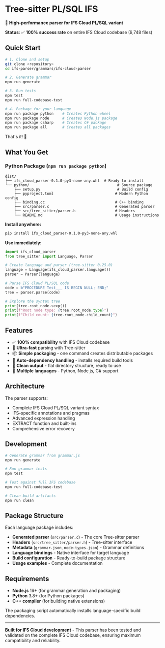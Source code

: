 # Tree-sitter PL/SQL IFS

🚀 **High-performance parser for IFS Cloud PL/SQL variant**

**Status**: ✅ **100% success rate** on entire IFS Cloud codebase (9,748 files)

## Quick Start

```bash
# 1. Clone and setup
git clone <repository>
cd ifs-parser/grammars/ifs-cloud-parser

# 2. Generate grammar
npm run generate

# 3. Run tests
npm test
npm run full-codebase-test

# 4. Package for your language
npm run package python    # Creates Python wheel
npm run package node      # Creates Node.js package
npm run package csharp    # Creates C# package
npm run package all       # Creates all packages
```

That's it! 🎉

## What You Get

### Python Package (`npm run package python`)

```
dist/
├── ifs_cloud_parser-0.1.0-py3-none-any.whl  # Ready to install
└── python/                                        # Source package
    ├── setup.py                                   # Build config
    ├── pyproject.toml                            # Modern Python config
    ├── binding.cc                                # C++ binding
    ├── src/parser.c                              # Generated parser
    ├── src/tree_sitter/parser.h                  # Headers
    └── README.md                                 # Usage instructions
```

**Install anywhere:**

```bash
pip install ifs_cloud_parser-0.1.0-py3-none-any.whl
```

**Use immediately:**

```python
import ifs_cloud_parser
from tree_sitter import Language, Parser

# Create language and parser (tree-sitter 0.25.0)
language = Language(ifs_cloud_parser.language())
parser = Parser(language)

# Parse IFS Cloud PL/SQL code
code = b"PROCEDURE Test___ IS BEGIN NULL; END;"
tree = parser.parse(code)

# Explore the syntax tree
print(tree.root_node.sexp())
print(f"Root node type: {tree.root_node.type}")
print(f"Child count: {tree.root_node.child_count}")
```

## Features

- ✅ **100% compatibility** with IFS Cloud codebase
- 🚀 **Ultra-fast** parsing with Tree-sitter
- 📦 **Simple packaging** - one command creates distributable packages
- 🔧 **Auto-dependency handling** - installs required build tools
- 🎯 **Clean output** - flat directory structure, ready to use
- 🔄 **Multiple languages** - Python, Node.js, C# support

## Architecture

The parser supports:

- Complete IFS Cloud PL/SQL variant syntax
- IFS-specific annotations and pragmas
- Advanced expression handling
- EXTRACT function and built-ins
- Comprehensive error recovery

## Development

```bash
# Generate grammar from grammar.js
npm run generate

# Run grammar tests
npm test

# Test against full IFS codebase
npm run full-codebase-test

# Clean build artifacts
npm run clean
```

## Package Structure

Each language package includes:

- **Generated parser** (`src/parser.c`) - The core Tree-sitter parser
- **Headers** (`src/tree_sitter/parser.h`) - Tree-sitter interface
- **Metadata** (`grammar.json`, `node-types.json`) - Grammar definitions
- **Language bindings** - Native interface for target language
- **Build configuration** - Ready-to-build package structure
- **Usage examples** - Complete documentation

## Requirements

- **Node.js** 16+ (for grammar generation and packaging)
- **Python** 3.8+ (for Python packages)
- **C++ compiler** (for building native extensions)

The packaging script automatically installs language-specific build dependencies.

---

**Built for IFS Cloud development** - This parser has been tested and validated on the complete IFS Cloud codebase, ensuring maximum compatibility and reliability.
